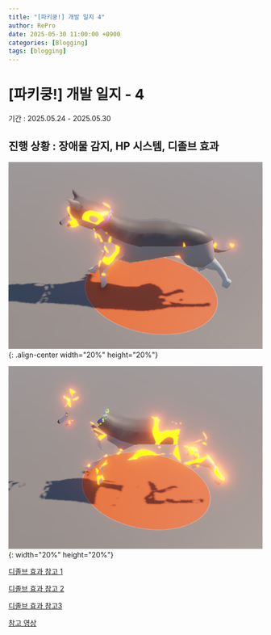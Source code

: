 ```yaml
---
title: "[파키쿵!] 개발 일지 4"
author: RePro
date: 2025-05-30 11:00:00 +0900
categories: [Blogging]
tags: [blogging]
---
```


# [파키쿵!] 개발 일지 - 4

기간 : 2025.05.24 - 2025.05.30

진행 상황 : 장애물 감지, HP 시스템, 디졸브 효과
---

![image](/assets/img/unity/디졸브1.png){: .align-center width="20%" height="20%"}

![image](/assets/img/unity/디졸브2.png){: width="20%" height="20%"}



[디졸브 효과 참고 1](https://mj119.tistory.com/177)

[디졸브 효과 참고 2](https://gdev.tistory.com/16)

[디졸브 효과 참고3](https://dev-vcs.tistory.com/entry/%EA%B2%8C%EC%9E%84-%EA%B0%9C%EB%B0%9C-%EC%9C%A0%EB%8B%88%ED%8B%B0-%EC%89%90%EC%9D%B4%EB%8D%94-%EA%B7%B8%EB%9E%98%ED%94%84-3-Dissolve-Shader)

[참고 영상](https://www.youtube.com/watch?v=1fQzBYepKrY)